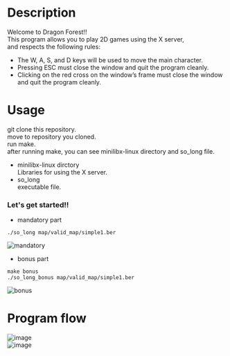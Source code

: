 # Description  
Welcome to Dragon Forest!!  
This program allows you to play 2D games using the X server,  
and respects the following rules:
- The W, A, S, and D keys will be used to move the main character.
- Pressing ESC must close the window and quit the program cleanly.
- Clicking on the red cross on the window’s frame must close the window and quit the program cleanly.
# Usage  
git clone this repository.  
move to repository you cloned.  
run make.  
after running make, you can see minilibx-linux directory and so_long file.  
- minilibx-linux dirctory  
Libraries for using the X server.
- so_long  
executable file.  

### Let's get started!!  
- mandatory part
```
./so_long map/valid_map/simple1.ber
```
![mandatory](https://user-images.githubusercontent.com/77039327/128588345-b624a1e8-667e-4399-b407-2ad5f2b293fe.gif)

- bonus part  
```
make bonus
./so_long_bonus map/valid_map/simple1.ber
```
![bonus](https://user-images.githubusercontent.com/77039327/128588424-8eb6075e-e26d-4797-a8c2-4fa8d264130a.gif)

# Program flow  

![image](https://user-images.githubusercontent.com/77039327/128588871-ade6f5e0-e7aa-4af4-a3e4-a968a801f21a.png)  
![image](https://user-images.githubusercontent.com/77039327/128588901-c31aae04-1d54-47a5-bdb6-e5443f2a9d35.png)

